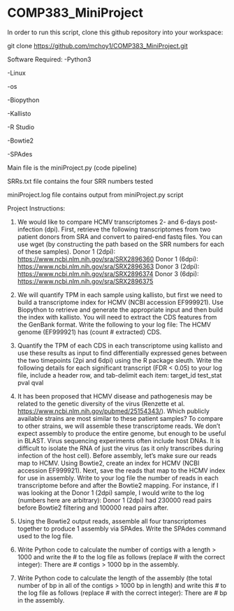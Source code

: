 # COMP383_MiniProject
In order to run this script, clone this github repository into your workspace:

git clone https://github.com/mchoy1/COMP383_MiniProject.git

Software Required: 
-Python3 

-Linux 

-os 

-Biopython 

-Kallisto 

-R Studio 

-Bowtie2 

-SPAdes

Main file is the miniProject.py (code pipeline)

SRRs.txt file contains the four SRR numbers tested

miniProject.log file contains output from miniProject.py script

Project Instructions:

1) We would like to compare HCMV transcriptomes 2- and 6-days post-infection (dpi). First, retrieve the following transcriptomes from two patient donors from SRA and convert to paired-end fastq files. You can use wget (by constructing the path based on the SRR numbers for each of these samples). Donor 1 (2dpi): https://www.ncbi.nlm.nih.gov/sra/SRX2896360 Donor 1 (6dpi): https://www.ncbi.nlm.nih.gov/sra/SRX2896363 Donor 3 (2dpi): https://www.ncbi.nlm.nih.gov/sra/SRX2896374 Donor 3 (6dpi): https://www.ncbi.nlm.nih.gov/sra/SRX2896375

2) We will quantify TPM in each sample using kallisto, but first we need to build a transcriptome index for HCMV (NCBI accession EF999921). Use Biopython to retrieve and generate the appropriate input and then build the index with kallisto. You will need to extract the CDS features from the GenBank format. Write the following to your log file: The HCMV genome (EF999921) has (count # extracted) CDS.

3) Quantify the TPM of each CDS in each transcriptome using kallisto and use these results as input to find differentially expressed genes between the two timepoints (2pi and 6dpi) using the R package sleuth. Write the following details for each significant transcript (FDR < 0.05) to your log file, include a header row, and tab-delimit each item: target_id test_stat pval qval

4) It has been proposed that HCMV disease and pathogenesis may be related to the genetic diversity of the virus (Renzette et al. https://www.ncbi.nlm.nih.gov/pubmed/25154343/). Which publicly available strains are most similar to these patient samples? To compare to other strains, we will assemble these transcriptome reads. We don’t expect assembly to produce the entire genome, but enough to be useful in BLAST. Virus sequencing experiments often include host DNAs. It is difficult to isolate the RNA of just the virus (as it only transcribes during infection of the host cell). Before assembly, let’s make sure our reads map to HCMV. Using Bowtie2, create an index for HCMV (NCBI accession EF999921). Next, save the reads that map to the HCMV index for use in assembly. Write to your log file the number of reads in each transcriptome before and after the Bowtie2 mapping. For instance, if I was looking at the Donor 1 (2dpi) sample, I would write to the log (numbers here are arbitrary): Donor 1 (2dpi) had 230000 read pairs before Bowtie2 filtering and 100000 read pairs after.

5) Using the Bowtie2 output reads, assemble all four transcriptomes together to produce 1 assembly via SPAdes. Write the SPAdes command used to the log file.

6) Write Python code to calculate the number of contigs with a length > 1000 and write the # to the log file as follows (replace # with the correct integer): There are # contigs > 1000 bp in the assembly.

7) Write Python code to calculate the length of the assembly (the total number of bp in all of the contigs > 1000 bp in length) and write this # to the log file as follows (replace # with the correct integer): There are # bp in the assembly.

